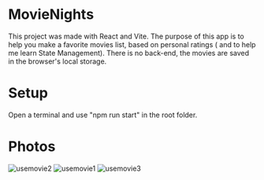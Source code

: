# MovieNights

This project was made with React and Vite. The purpose of this app is to help you make a favorite movies list, based on personal ratings ( and to help me learn State Management). There is no back-end, the movies are saved in the browser's local storage.

# Setup

Open a terminal and use "npm run start" in the root folder.

# Photos

![usemovie2](https://github.com/RaoulGrn/movie-nights/assets/108396853/5fa496f6-162e-47f4-a89f-331bbd21f72a)
![usemovie1](https://github.com/RaoulGrn/movie-nights/assets/108396853/6709773e-18e2-4502-b930-9433098ef01e)
![usemovie3](https://github.com/RaoulGrn/movie-nights/assets/108396853/175f8c99-ab70-4376-b1df-00c2f2506f26)
